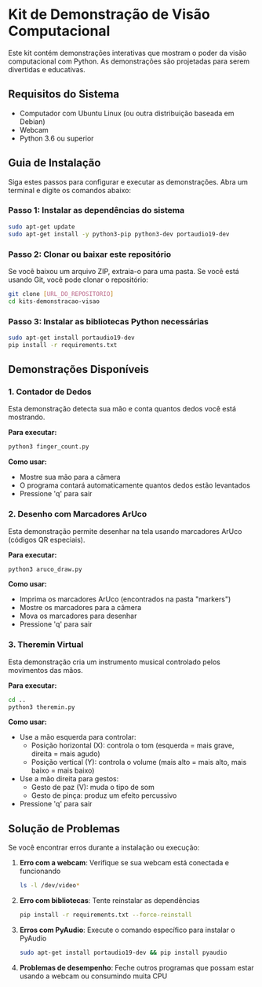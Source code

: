 # Kit de Demonstração de Visão Computacional

Este kit contém demonstrações interativas que mostram o poder da visão computacional com Python. As demonstrações são projetadas para serem divertidas e educativas.

## Requisitos do Sistema

- Computador com Ubuntu Linux (ou outra distribuição baseada em Debian)
- Webcam
- Python 3.6 ou superior

## Guia de Instalação

Siga estes passos para configurar e executar as demonstrações. Abra um terminal e digite os comandos abaixo:

### Passo 1: Instalar as dependências do sistema

```bash
sudo apt-get update
sudo apt-get install -y python3-pip python3-dev portaudio19-dev
```

### Passo 2: Clonar ou baixar este repositório

Se você baixou um arquivo ZIP, extraia-o para uma pasta. 
Se você está usando Git, você pode clonar o repositório:

```bash
git clone [URL_DO_REPOSITORIO]
cd kits-demonstracao-visao
```

### Passo 3: Instalar as bibliotecas Python necessárias

```bash
sudo apt-get install portaudio19-dev
pip install -r requirements.txt
```

## Demonstrações Disponíveis

### 1. Contador de Dedos

Esta demonstração detecta sua mão e conta quantos dedos você está mostrando.

**Para executar:**
```bash
python3 finger_count.py
```

**Como usar:**
- Mostre sua mão para a câmera
- O programa contará automaticamente quantos dedos estão levantados
- Pressione 'q' para sair

### 2. Desenho com Marcadores ArUco

Esta demonstração permite desenhar na tela usando marcadores ArUco (códigos QR especiais).

**Para executar:**
```bash
python3 aruco_draw.py
```

**Como usar:**
- Imprima os marcadores ArUco (encontrados na pasta "markers")
- Mostre os marcadores para a câmera
- Mova os marcadores para desenhar
- Pressione 'q' para sair


### 3. Theremin Virtual

Esta demonstração cria um instrumento musical controlado pelos movimentos das mãos.

**Para executar:**
```bash
cd ..
python3 theremin.py
```

**Como usar:**
- Use a mão esquerda para controlar:
  - Posição horizontal (X): controla o tom (esquerda = mais grave, direita = mais agudo)
  - Posição vertical (Y): controla o volume (mais alto = mais alto, mais baixo = mais baixo)
- Use a mão direita para gestos:
  - Gesto de paz (V): muda o tipo de som
  - Gesto de pinça: produz um efeito percussivo
- Pressione 'q' para sair

## Solução de Problemas

Se você encontrar erros durante a instalação ou execução:

1. **Erro com a webcam**: Verifique se sua webcam está conectada e funcionando
   ```bash
   ls -l /dev/video*
   ```

2. **Erro com bibliotecas**: Tente reinstalar as dependências
   ```bash
   pip install -r requirements.txt --force-reinstall
   ```

3. **Erros com PyAudio**: Execute o comando específico para instalar o PyAudio
   ```bash
   sudo apt-get install portaudio19-dev && pip install pyaudio
   ```

4. **Problemas de desempenho**: Feche outros programas que possam estar usando a webcam ou consumindo muita CPU